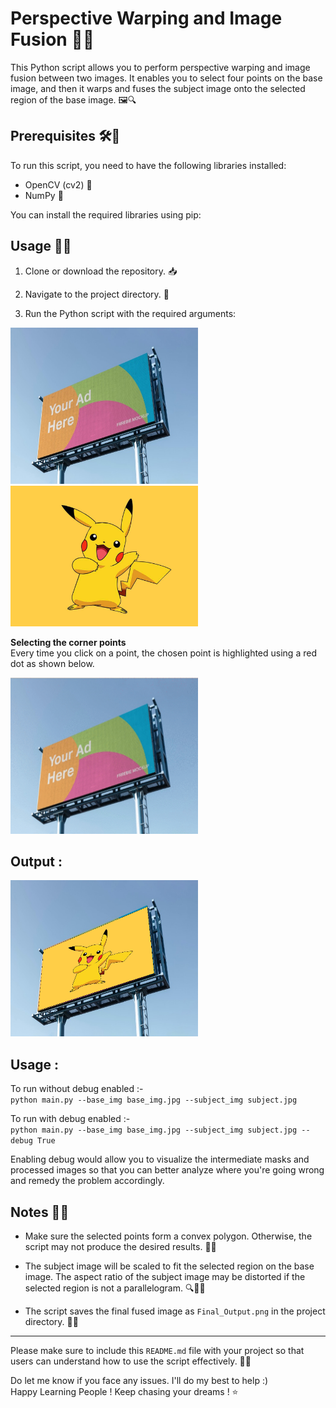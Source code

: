 # Perspective Warping and Image Fusion 🌌🔮

This Python script allows you to perform perspective warping and image fusion between two images. It enables you to select four points on the base image, and then it warps and fuses the subject image onto the selected region of the base image. 🖼️🔍

## Prerequisites 🛠️🔧

To run this script, you need to have the following libraries installed:

- OpenCV (cv2) 📸
- NumPy 🧮

You can install the required libraries using pip: 

## Usage 🚀📝

1. Clone or download the repository. 📥

2. Navigate to the project directory. 📂

3. Run the Python script with the required arguments:

<img src ='base_img.jpg' width = 300 height=250> <img src ='subject.jpg' width = 300>  

**Selecting the corner points**   
Every time you click on a point, the chosen point is highlighted using a red dot as shown below.  

<img src ='points_selector.gif' width = 300 height=250>  

## Output :
<img src ='images/Final_Output.png' width = 300 height=250>   



## Usage :

To run without debug enabled :-  
`python main.py --base_img base_img.jpg --subject_img subject.jpg`

To run with debug enabled :-  
`python main.py --base_img base_img.jpg --subject_img subject.jpg --debug True`

Enabling debug would allow you to visualize the intermediate masks and processed images so that 
you can better analyze where you're going wrong and remedy the problem accordingly.



## Notes 📝🚩

- Make sure the selected points form a convex polygon. Otherwise, the script may not produce the desired results. 🧩❌

- The subject image will be scaled to fit the selected region on the base image. The aspect ratio of the subject image may be distorted if the selected region is not a parallelogram. 🔍🔄🔮

- The script saves the final fused image as `Final_Output.png` in the project directory. 💾💼

---

Please make sure to include this `README.md` file with your project so that users can understand how to use the script effectively. 📝🆒


Do let me know if you face any issues. I'll do my best to help :)  
Happy Learning People ! Keep chasing your dreams ! ⭐️
